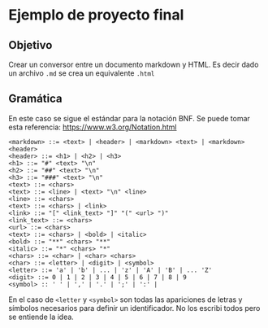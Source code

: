 # Ejemplo de proyecto final
## Objetivo
Crear un conversor entre un documento markdown y HTML. Es decir dado un archivo `.md` se crea un equivalente `.html`

## Gramática
En este caso se sigue el estándar para la notación BNF. Se puede tomar esta referencia: https://www.w3.org/Notation.html
```
<markdown> ::= <text> | <header> | <markdown> <text> | <markdown> <header>
<header> ::= <h1> | <h2> | <h3>
<h1> ::= "#" <text> "\n"
<h2> ::= "##" <text> "\n"
<h3> ::= "###" <text> "\n"
<text> ::= <chars>
<text> ::= <line> | <text> "\n" <line>
<line> ::= <chars>
<text> ::= <chars> | <link>
<link> ::= "[" <link_text> "]" "(" <url> ")"
<link_text> ::= <chars>
<url> ::= <chars>
<text> ::= <chars> | <bold> | <italic>
<bold> ::= "**" <chars> "**"
<italic> ::= "*" <chars> "*"
<chars> ::= <char> | <char> <chars>
<char> ::= <letter> | <digit> | <symbol>
<letter> ::= 'a' | 'b' | ... | 'z' | 'A' | 'B' | ... 'Z'
<digit> ::= 0 | 1 | 2 | 3 | 4 | 5 | 6 | 7 | 8 | 9
<symbol> :: ' ' | ',' | '.' | ';' | ':' |
```

En el caso de `<letter` y `<symbol>` son todas las apariciones de letras y símbolos necesarios para definir un identificador. No los escribi todos pero se entiende la idea.